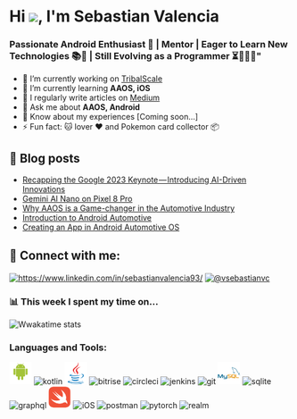 # Hi <img src="https://media.giphy.com/media/hvRJCLFzcasrR4ia7z/giphy.gif" width="5%">, I'm Sebastian Valencia

### Passionate Android Enthusiast 🤖 | Mentor | Eager to Learn New Technologies 📚🚀 | Still Evolving as a Programmer ⏳👨🏻‍💻"

- 🔭 I’m currently working on [TribalScale](https://www.tribalscale.com/)
- 🌱 I’m currently learning **AAOS, iOS**
- 📝 I regularly write articles on [Medium](https://medium.com/@vsebastianvc)
- 💬 Ask me about **AAOS, Android**
- 📄 Know about my experiences [Coming soon...]
- ⚡ Fun fact: 🐱 lover ❤️ and Pokemon card collector 📦

## 📕 Blog posts
<!-- BLOG-POST-LIST:START -->
- [Recapping the Google 2023 Keynote — Introducing AI-Driven Innovations](https://medium.com/@vsebastianvc/recapping-the-google-2023-keynote-introducing-ai-driven-innovations-6254b6dea2f1?source=rss-52a0fae5e4ca------2)
- [Gemini AI Nano on Pixel 8 Pro](https://medium.com/@vsebastianvc/gemini-ai-nano-on-pixel-8-pro-ea141cd8b8eb?source=rss-52a0fae5e4ca------2)
- [Why AAOS is a Game-changer in the Automotive Industry](https://medium.com/@vsebastianvc/why-aaos-is-a-game-changer-in-the-automotive-industry-d64e2d57b4db?source=rss-52a0fae5e4ca------2)
- [Introduction to Android Automotive](https://medium.com/@vsebastianvc/introduction-to-android-automotive-0d4076880d3d?source=rss-52a0fae5e4ca------2)
- [Creating an App in Android Automotive OS](https://medium.com/@vsebastianvc/creating-an-app-in-android-automotive-os-62c09bed7472?source=rss-52a0fae5e4ca------2)
<!-- BLOG-POST-LIST:END -->

## 🔗 Connect with me:
[<img align="center" src="https://raw.githubusercontent.com/rahuldkjain/github-profile-readme-generator/master/src/images/icons/Social/linked-in-alt.svg" alt="https://www.linkedin.com/in/sebastianvalencia93/" height="30" width="40" />](https://linkedin.com/in/https://www.linkedin.com/in/sebastianvalencia93/)
[<img align="center" src="https://raw.githubusercontent.com/rahuldkjain/github-profile-readme-generator/master/src/images/icons/Social/medium.svg" alt="@vsebastianvc" height="30" width="40" />](https://medium.com/@vsebastianvc)

### 📊 This week I spent my time on...
![Wwakatime stats](https://github-readme-stats-taupe-two.vercel.app/api/wakatime?username=vsebastianvc&hide_title=true&langs_count=5)

### Languages and Tools:
<p>
  <!-- Android Development -->
  <img src="https://raw.githubusercontent.com/devicons/devicon/master/icons/android/android-original-wordmark.svg" alt="android" width="40" height="40"/>
  <img src="https://www.vectorlogo.zone/logos/kotlinlang/kotlinlang-icon.svg" alt="kotlin" width="40" height="40"/>
  <img src="https://raw.githubusercontent.com/devicons/devicon/master/icons/java/java-original.svg" alt="java" width="40" height="40"/>
  
  <!-- Continuous Integration/Build -->
  <img src="https://www.vectorlogo.zone/logos/bitriseio/bitriseio-icon.svg" alt="bitrise" width="40" height="40"/>
  <img src="https://www.vectorlogo.zone/logos/circleci/circleci-icon.svg" alt="circleci" width="40" height="40"/>
  <img src="https://www.vectorlogo.zone/logos/jenkins/jenkins-icon.svg" alt="jenkins" width="40" height="40"/>
  
  <!-- Version Control -->
  <img src="https://www.vectorlogo.zone/logos/git-scm/git-scm-icon.svg" alt="git" width="40" height="40"/>
  
  <!-- Database -->
  <img src="https://raw.githubusercontent.com/devicons/devicon/master/icons/mysql/mysql-original-wordmark.svg" alt="mysql" width="40" height="40"/>
  <img src="https://www.vectorlogo.zone/logos/sqlite/sqlite-icon.svg" alt="sqlite" width="40" height="40"/>
  
  <!-- API/Networking -->
  <img src="https://www.vectorlogo.zone/logos/graphql/graphql-icon.svg" alt="graphql" width="40" height="40"/>
  
  <!-- Mobile Development (General) -->
  <img src="https://raw.githubusercontent.com/devicons/devicon/master/icons/swift/swift-original.svg" alt="swift" width="40" height="40"/>
  <img src="https://www.vectorlogo.zone/logos/apple/apple-icon.svg" alt="iOS" width="40" height="40"/>
  
  <!-- Miscellaneous -->
  <img src="https://www.vectorlogo.zone/logos/getpostman/getpostman-icon.svg" alt="postman" width="40" height="40"/>
  <img src="https://www.vectorlogo.zone/logos/pytorch/pytorch-icon.svg" alt="pytorch" width="40" height="40"/>
  <img src="https://raw.githubusercontent.com/bestofjs/bestofjs-webui/8665e8c267a0215f3159df28b33c365198101df5/public/logos/realm.svg" alt="realm" width="40" height="40"/>
</p>
